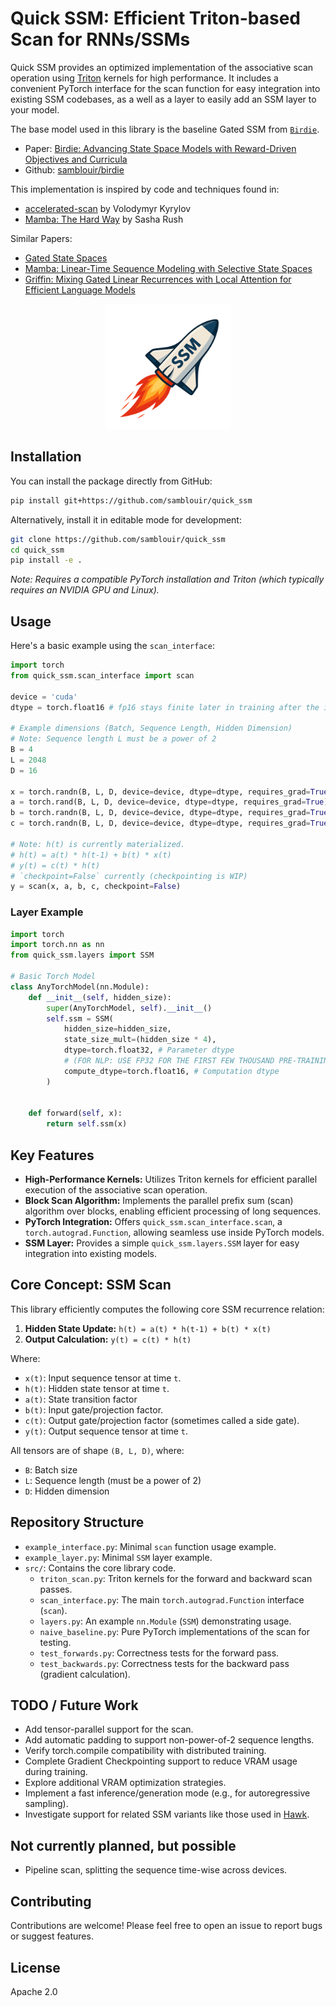# Quick SSM: Efficient Triton-based Scan for RNNs/SSMs

Quick SSM provides an optimized implementation of the associative scan operation using [Triton](https://github.com/openai/triton) kernels for high performance.
It includes a convenient PyTorch interface for the scan function for easy integration into existing SSM codebases, as a well as a layer to easily add an SSM layer to your model.

The base model used in this library is the baseline Gated SSM from [`Birdie`](https://github.com/samblouir/birdie).
* Paper: [Birdie: Advancing State Space Models with Reward-Driven Objectives and Curricula](https://arxiv.org/abs/2411.01030)
* Github: [samblouir/birdie](https://github.com/samblouir/birdie)

This implementation is inspired by code and techniques found in:
* [accelerated-scan](https://github.com/proger/accelerated-scan) by Volodymyr Kyrylov
* [Mamba: The Hard Way](https://srush.github.io/annotated-mamba/hard.html) by Sasha Rush

Similar Papers:
* [Gated State Spaces](https://arxiv.org/abs/2206.13947)
* [Mamba: Linear-Time Sequence Modeling with Selective State Spaces](https://arxiv.org/abs/2312.00752)
* [Griffin: Mixing Gated Linear Recurrences with Local Attention for Efficient Language Models
](https://arxiv.org/abs/2402.19427)


<div align="center">
  <img src="https://github.com/samblouir/quick_ssm/blob/main/quickssm.png?raw=true" alt="quick ssm logo of a rocket" width="200" />
</div>

## Installation

You can install the package directly from GitHub:

```bash
pip install git+https://github.com/samblouir/quick_ssm
```

Alternatively, install it in editable mode for development:

```bash
git clone https://github.com/samblouir/quick_ssm
cd quick_ssm
pip install -e .
```

*Note: Requires a compatible PyTorch installation and Triton (which typically requires an NVIDIA GPU and Linux).*

## Usage

Here's a basic example using the `scan_interface`:

```python
import torch
from quick_ssm.scan_interface import scan

device = 'cuda'
dtype = torch.float16 # fp16 stays finite later in training after the intermediates calm down, I recommend using fp32 for the first few thousand training steps. Your mileage will vary.

# Example dimensions (Batch, Sequence Length, Hidden Dimension)
# Note: Sequence length L must be a power of 2
B =	4
L = 2048
D = 16

x = torch.randn(B, L, D, device=device, dtype=dtype, requires_grad=True)
a = torch.rand(B, L, D, device=device, dtype=dtype, requires_grad=True)
b = torch.randn(B, L, D, device=device, dtype=dtype, requires_grad=True)
c = torch.randn(B, L, D, device=device, dtype=dtype, requires_grad=True)

# Note: h(t) is currently materialized.
# h(t) = a(t) * h(t-1) + b(t) * x(t)
# y(t) = c(t) * h(t)
# `checkpoint=False` currently (checkpointing is WIP)
y = scan(x, a, b, c, checkpoint=False)
```

### Layer Example

```python
import torch
import torch.nn as nn
from quick_ssm.layers import SSM

# Basic Torch Model
class AnyTorchModel(nn.Module):
	def __init__(self, hidden_size):
		super(AnyTorchModel, self).__init__()
		self.ssm = SSM(
			hidden_size=hidden_size,
			state_size_mult=(hidden_size * 4),
			dtype=torch.float32, # Parameter dtype
			# (FOR NLP: USE FP32 FOR THE FIRST FEW THOUSAND PRE-TRAINING STEPS TO AVOID NaN with FP16.)
			compute_dtype=torch.float16, # Computation dtype 
		)
			

	def forward(self, x):
		return self.ssm(x)
```




## Key Features

* **High-Performance Kernels:** Utilizes Triton kernels for efficient parallel execution of the associative scan operation.
* **Block Scan Algorithm:** Implements the parallel prefix sum (scan) algorithm over blocks, enabling efficient processing of long sequences.
* **PyTorch Integration:** Offers `quick_ssm.scan_interface.scan`, a `torch.autograd.Function`, allowing seamless use inside PyTorch models.
* **SSM Layer:** Provides a simple `quick_ssm.layers.SSM` layer for easy integration into existing models.

## Core Concept: SSM Scan

This library efficiently computes the following core SSM recurrence relation:

1.  **Hidden State Update:** `h(t) = a(t) * h(t-1) + b(t) * x(t)`
2.  **Output Calculation:** `y(t) = c(t) * h(t)`

Where:
* `x(t)`: Input sequence tensor at time `t`.
* `h(t)`: Hidden state tensor at time `t`.
* `a(t)`: State transition factor
* `b(t)`: Input gate/projection factor.
* `c(t)`: Output gate/projection factor (sometimes called a side gate).
* `y(t)`: Output sequence tensor at time `t`.

All tensors are of shape `(B, L, D)`, where:
* `B`: Batch size
* `L`: Sequence length (must be a power of 2)
* `D`: Hidden dimension



## Repository Structure

* `example_interface.py`: Minimal `scan` function usage example.
* `example_layer.py`: Minimal `SSM` layer example.
* `src/`: Contains the core library code.
    * `triton_scan.py`: Triton kernels for the forward and backward scan passes.
    * `scan_interface.py`: The main `torch.autograd.Function` interface (`scan`).
    * `layers.py`: An example `nn.Module` (`SSM`) demonstrating usage.
    * `naive_baseline.py`: Pure PyTorch implementations of the scan for testing.
    * `test_forwards.py`: Correctness tests for the forward pass.
    * `test_backwards.py`: Correctness tests for the backward pass (gradient calculation).


## TODO / Future Work
* Add tensor-parallel support for the scan.
* Add automatic padding to support non-power-of-2 sequence lengths.
* Verify torch.compile compatibility with distributed training.
* Complete Gradient Checkpointing support to reduce VRAM usage during training.
* Explore additional VRAM optimization strategies.
* Implement a fast inference/generation mode (e.g., for autoregressive sampling).
* Investigate support for related SSM variants like those used in [Hawk](https://arxiv.org/abs/2402.19427).

## Not currently planned, but possible
* Pipeline scan, splitting the sequence time-wise across devices.

## Contributing

Contributions are welcome!
Please feel free to open an issue to report bugs or suggest features.

## License

Apache 2.0
